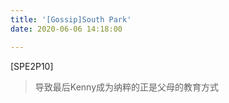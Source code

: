 ```yaml
---
title: '[Gossip]South Park'
date: 2020-06-06 14:18:00

---
```


[SPE2P10]

> 导致最后Kenny成为纳粹的正是父母的教育方式